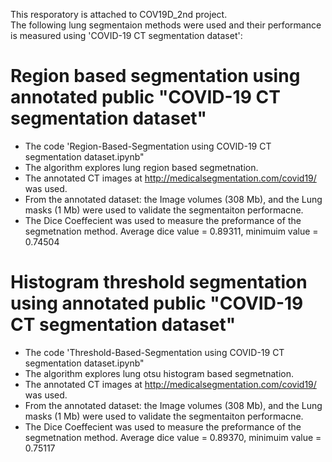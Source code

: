 This resporatory is attached to COV19D_2nd project. <br/>
The following lung segmentaion methods were used and their performance is measured using 'COVID-19 CT segmentation dataset':

# Region based segmentation using annotated public "COVID-19 CT segmentation dataset"
* The code 'Region-Based-Segmentation using COVID-19 CT segmentation dataset.ipynb"
* The algorithm explores lung region based segmetnation.
* The annotated CT images at http://medicalsegmentation.com/covid19/ was used.
* From the annotated dataset: the Image volumes (308 Mb), and the Lung masks (1 Mb) were used to validate the segmentaiton performacne.
* The Dice Coeffecient was used to measure the preformance of the segmetnation method. Average dice value = 0.89311, minimuim value = 0.74504

# Histogram threshold segmentation using annotated public "COVID-19 CT segmentation dataset"
* The code 'Threshold-Based-Segmentation using COVID-19 CT segmentation dataset.ipynb"
* The algorithm explores lung otsu histogram based segmetnation.
* The annotated CT images at http://medicalsegmentation.com/covid19/ was used.
* From the annotated dataset: the Image volumes (308 Mb), and the Lung masks (1 Mb) were used to validate the segmentaiton performacne.
* The Dice Coeffecient was used to measure the preformance of the segmetnation method. Average dice value = 0.89370, minimuim value = 0.75117

